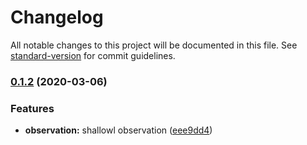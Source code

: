 # Changelog

All notable changes to this project will be documented in this file. See [standard-version](https://github.com/conventional-changelog/standard-version) for commit guidelines.

### [0.1.2](https://github.com/bigopon/aurelia-deep-computed/compare/v0.1.0...v0.1.2) (2020-03-06)


### Features

* **observation:** shallowl observation ([eee9dd4](https://github.com/bigopon/aurelia-deep-computed/commit/eee9dd49279ddc93c0bda14a7a78e7bd30866424))
